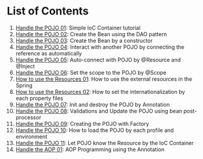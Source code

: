# List of Contents
1. [Handle the POJO 01](./pojo-01): Simple IoC Container tutorial
1. [Handle the POJO 02](./pojo-02): Create the Bean using the DAO pattern
1. [Handle the POJO 03](./pojo-03): Create the Bean by a constructor
1. [Handle the POJO 04](./pojo-04): Interact with another POJO by connecting the reference as automatically
1. [Handle the POJO 05](./pojo-05): Auto-connect with POJO by @Resource and @Inject
1. [Handle the POJO 06](./pojo-06): Set the scope to the POJO by @Scope
1. [How to use the Resources 01](./resource-01): How to use the external resources in the Spring
1. [How to use the Resources 02](./resource-02): How to set the internationalization by each property files
1. [Handle the POJO 07](./pojo-07): Init and destroy the POJO by Annotation
1. [Handle the POJO 08](./pojo-08): Validations and Update the POJO using bean post-processor
1. [Handle the POJO 09](./pojo-09): Creating the POJO with Factory
1. [Handle the POJO 10](./pojo-10): How to load the POJO by each profile and environment
1. [Handle the POJO 11](./pojo-11): Let POJO know the Resource by the IoC Container
1. [Handle the AOP 01](./aop-01): AOP Programming using the Annotation
